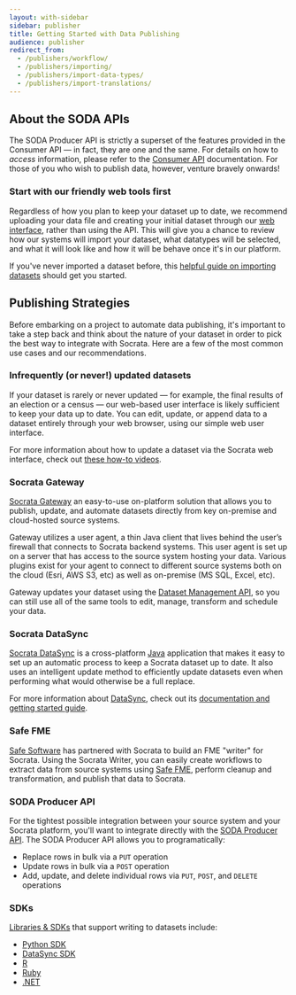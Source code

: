 ```yaml
---
layout: with-sidebar
sidebar: publisher
title: Getting Started with Data Publishing
audience: publisher
redirect_from:
  - /publishers/workflow/
  - /publishers/importing/
  - /publishers/import-data-types/
  - /publishers/import-translations/
---
```


## About the SODA APIs

The SODA Producer API is strictly a superset of the features provided in the Consumer API &mdash; in fact, they are one and the same. For details on how to *access* information, please refer to the [Consumer API](/consumers/getting-started.html) documentation. For those of you who wish to publish data, however, venture bravely onwards!

### Start with our friendly web tools first

Regardless of how you plan to keep your dataset up to date, we recommend uploading your data file and creating your initial dataset through our [web interface](https://support.socrata.com/hc/en-us/articles/115016067067-Using-the-Socrata-Data-Management-Experience), rather than using the API. This will give you a chance to review how our systems will import your dataset, what datatypes will be selected, and what it will look like and how it will be behave once it's in our platform.

If you've never imported a dataset before, this [helpful guide on importing datasets](https://support.socrata.com/hc/en-us/articles/360009314294-How-to-Create-and-Publish-a-New-Dataset) should get you started.

## Publishing Strategies

Before embarking on a project to automate data publishing, it's important to take a step back and think about the nature of your dataset in order to pick the best way to integrate with Socrata. Here are a few of the most common use cases and our recommendations.

### Infrequently (or never!) updated datasets

If your dataset is rarely or never updated &mdash; for example, the final results of an election or a census &mdash; our web-based user interface is likely sufficient to keep your data up to date. You can edit, update, or append data to a dataset entirely through your web browser, using our simple web user interface.

For more information about how to update a dataset via the Socrata web interface, check out [these how-to videos](https://support.socrata.com/hc/en-us/sections/360001625993-Create-and-Manage-Datasets-on-Socrata).

### Socrata Gateway

[Socrata Gateway](https://support.socrata.com/hc/en-us/sections/360005092553-Socrata-Gateway) an easy-to-use on-platform solution that allows you to publish, update, and automate datasets directly from key on-premise and cloud-hosted source systems.

Gateway utilizes a user agent, a thin Java client that lives behind the user’s firewall that connects to Socrata backend systems. This user agent is set up on a server that has access to the source system hosting your data. Various plugins exist for your agent to connect to different source systems both on the cloud (Esri, AWS S3, etc) as well as on-premise (MS SQL, Excel, etc).

Gateway updates your dataset using the [Dataset Management API](/publishers/dsmapi.html), so you can still use all of the same tools to edit, manage, transform and schedule your data.

### Socrata DataSync

[Socrata DataSync](https://socrata.github.io/datasync) is a cross-platform [Java](https://en.wikipedia.org/wiki/Java_(programming_language)) application that makes it easy to set up an automatic process to keep a Socrata dataset up to date. It also uses an intelligent update method to efficiently update datasets even when performing what would otherwise be a full replace.

For more information about [DataSync](https://socrata.github.io/datasync/), check out its [documentation and getting started guide](https://socrata.github.io/datasync).

### Safe FME

[Safe Software](https://www.safe.com) has partnered with Socrata to build an FME "writer" for Socrata. Using the Socrata Writer, you can easily create workflows to extract data from source systems using [Safe FME](https://www.safe.com/fme/fme-technology/), perform cleanup and transformation, and publish that data to Socrata.

### SODA Producer API

For the tightest possible integration between your source system and your Socrata platform, you'll want to integrate directly with the [SODA Producer API](/publishers/soda-producer-basics.html). The SODA Producer API allows you to programatically:

- Replace rows in bulk via a `PUT` operation
- Update rows in bulk via a `POST` operation
- Add, update, and delete individual rows via `PUT`, `POST`, and `DELETE` operations

### SDKs

[Libraries &amp; SDKs](/libraries/) that support writing to datasets include:

- [Python SDK](https://github.com/socrata/socrata-py)
- [DataSync SDK](https://socrata.github.io/datasync/guides/datasync-library-sdk.html)
- [R](https://github.com/Chicago/RSocrata)
- [Ruby](https://github.com/socrata/soda-ruby)
- [.NET](https://github.com/CityofSantaMonica/SODA.NET)

